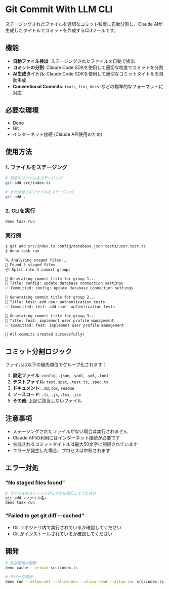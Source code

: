 # Git Commit With LLM CLI

ステージングされたファイルを適切なコミット粒度に自動分割し、Claude AIが生成したタイトルでコミットを作成するCLIツールです。

## 機能

- **自動ファイル検出**: ステージングされたファイルを自動で検出
- **コミットの分割**: Claude Code SDKを使用して適切な粒度でコミットを分割
- **AI生成タイトル**: Claude Code SDKを使用して適切なコミットタイトルを自動生成
- **Conventional Commits**: `feat:`, `fix:`, `docs:`などの標準的なフォーマットに対応

## 必要な環境

- Deno
- Git
- インターネット接続 (Claude API使用のため)

## 使用方法

### 1. ファイルをステージング

```bash
# 特定のファイルをステージング
git add src/index.ts

# または全てのファイルをステージング
git add .
```

### 2. CLIを実行

```bash
deno task run
```

### 実行例

```bash
$ git add src/index.ts config/database.json tests/user.test.ts
$ deno task run

🔍 Analyzing staged files...
📁 Found 3 staged files
📦 Split into 3 commit groups

🤔 Generating commit title for group 1...
📝 Title: config: update database connection settings
✅ Committed: config: update database connection settings

🤔 Generating commit title for group 2...
📝 Title: test: add user authentication tests
✅ Committed: test: add user authentication tests

🤔 Generating commit title for group 3...
📝 Title: feat: implement user profile management
✅ Committed: feat: implement user profile management

🎉 All commits created successfully!
```

## コミット分割ロジック

ファイルは以下の優先順位でグループ化されます：

1. **設定ファイル**: `config`, `.json`, `.yaml`, `.yml`, `.toml`
2. **テストファイル**: `test`, `spec`, `.test.ts`, `.spec.ts`
3. **ドキュメント**: `.md`, `doc`, `readme`
4. **ソースコード**: `.ts`, `.js`, `.tsx`, `.jsx`
5. **その他**: 上記に該当しないファイル

## 注意事項

- ステージングされたファイルがない場合は実行されません
- Claude APIの利用にはインターネット接続が必要です
- 生成されるコミットタイトルは最大50文字に制限されています
- エラーが発生した場合、プロセスは中断されます

## エラー対処

### "No staged files found"
```bash
# ファイルをステージングしてから実行してください
git add <ファイル名>
deno task run
```

### "Failed to get git diff --cached"
- Git リポジトリ内で実行されているか確認してください
- Git がインストールされているか確認してください

## 開発

```bash
# 依存関係の更新
deno cache --reload src/index.ts

# デバッグ実行
deno run --allow-net --allow-env --allow-read --allow-run src/index.ts
```